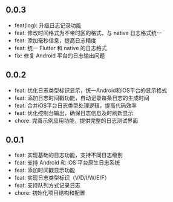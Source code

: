 ## 0.0.3

* feat(log): 升级日志记录功能
* feat: 修改时间格式为不带时区的格式，与 native 日志格式统一
* feat: 添加毫秒信息，提高日志精度
* feat: 统一 Flutter 和 native 的日志格式
* fix: 修复 Android 平台的日志输出问题

## 0.0.2

* feat: 优化日志类型标识显示，统一Android和iOS平台的显示格式
* feat: 添加日志时间戳功能，自动记录每条日志的生成时间
* feat: 合并iOS平台日志类型处理逻辑，提高代码效率
* feat: 优化控制台输出，确保日志信息及时刷新显示
* chore: 完善示例应用功能，提供完整的日志测试界面

## 0.0.1

* feat: 实现基础的日志功能，支持不同日志级别
* feat: 支持 Android 和 iOS 平台原生日志系统
* feat: 添加时间戳显示功能
* feat: 实现日志类型标识（V/D/I/W/E/F）
* feat: 支持队列方式记录日志
* chore: 初始化项目结构和配置
